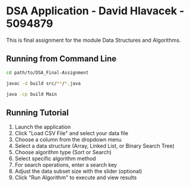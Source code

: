 # DSA Application - David Hlavacek - 5094879

This is final assignment for the module Data Structures and Algorithms.

## Running from Command Line

```bash
cd path/to/DSA_Final-Assignment

javac -d build src/**/*.java

java -cp build Main
```

## Running Tutorial

1. Launch the application
2. Click "Load CSV File" and select your data file
3. Choose a column from the dropdown menu
4. Select a data structure (Array, Linked List, or Binary Search Tree)
5. Choose algorithm type (Sort or Search)
6. Select specific algorithm method
7. For search operations, enter a search key
8. Adjust the data subset size with the slider (optional)
9. Click "Run Algorithm" to execute and view results
